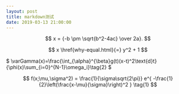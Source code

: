 ```yaml
---
layout: post
title: markdown测试
date: 2019-03-13 21:00:00
---
```

<script src='https://cdnjs.cloudflare.com/ajax/libs/mathjax/2.7.5/latest.js?config=TeX-MML-AM_CHTML' async></script>

$$ x = {-b \pm \sqrt{b^2-4ac} \over 2a}. $$  

$$ x \href{why-equal.html}{=} y^2 + 1 $$

$ \varGamma(x)=\frac{\int_{\alpha}^{\beta}g(t)(x-t)^2\text{d}t}{\phi(x)\sum_{i=0}^{N-1}\omega_i}\tag{2} $

$$
f(x;\mu,\sigma^2) = \frac{1}{\sigma\sqrt{2\pi}} e^{ -\frac{1}{2}\left(\frac{x-\mu}{\sigma}\right)^2 } \tag{1}
$$

